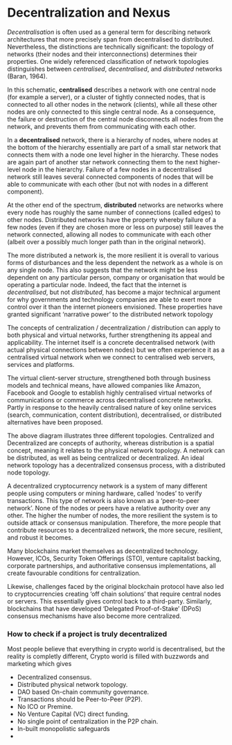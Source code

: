 # Decentralization and Nexus

_Decentralisation_ is often used as a general term for describing network architectures that more precisely span from decentralised to distributed. Nevertheless, the distinctions are technically significant: the topology of networks (their nodes and their interconnections) determines their properties. One widely referenced classification of network topologies distinguishes between _centralised_, _decentralised_, and _distributed_ networks (Baran, 1964).





In this schematic, **centralised** describes a network with one central node (for example a server), or a cluster of tightly connected nodes, that is connected to all other nodes in the network (clients), while all these other nodes are only connected to this single central node. As a consequence, the failure or destruction of the central node disconnects all nodes from the network, and prevents them from communicating with each other.

In a **decentralised** network, there is a hierarchy of nodes, where nodes at the bottom of the hierarchy essentially are part of a small star network that connects them with a node one level higher in the hierarchy. These nodes are again part of another star network connecting them to the next higher-level node in the hierarchy. Failure of a few nodes in a decentralised network still leaves several connected components of nodes that will be able to communicate with each other (but not with nodes in a different component).

At the other end of the spectrum, **distributed** networks are networks where every node has roughly the same number of connections (called edges) to other nodes. Distributed networks have the property whereby failure of a few nodes (even if they are chosen more or less on purpose) still leaves the network connected, allowing all nodes to communicate with each other (albeit over a possibly much longer path than in the original network).

The more distributed a network is, the more resilient it is overall to various forms of disturbances and the less dependent the network as a whole is on any single node. This also suggests that the network might be less dependent on any particular person, company or organisation that would be operating a particular node. Indeed, the fact that the internet is _decentralised_, but not _distributed_, has become a major technical argument for why governments and technology companies are able to exert more control over it than the internet pioneers envisioned. These properties have granted significant ‘narrative power’ to the distributed network topology

The concepts of centralization / decentralization / distribution can apply to both physical and virtual networks, further strengthening its appeal and applicability. The internet itself is a concrete decentralised network (with actual physical connections between nodes) but we often experience it as a centralised virtual network when we connect to centralised web servers, services and platforms.

The virtual client-server structure, strengthened both through business models and technical means, have allowed companies like Amazon, Facebook and Google to establish highly centralised virtual networks of communications or commerce across decentralised concrete networks. Partly in response to the heavily centralised nature of key online services (search, communication, content distribution), decentralised, or distributed alternatives have been proposed.&#x20;





The above diagram illustrates three different topologies. Centralized and Decentralized are concepts of authority, whereas distribution is a spatial concept, meaning it relates to the physical network topology. A network can be distributed, as well as being centralized or decentralized. An ideal network topology has a decentralized consensus process, with a distributed node topology.

A decentralized cryptocurrency network is a system of many different people using computers or mining hardware, called ‘nodes’ to verify transactions. This type of network is also known as a ‘peer-to-peer network’. None of the nodes or peers have a relative authority over any other. The higher the number of nodes, the more resilient the system is to outside attack or consensus manipulation. Therefore, the more people that contribute resources to a decentralized network, the more secure, resilient, and robust it becomes.

Many blockchains market themselves as decentralized technology. However, ICOs, Security Token Offerings (STO), venture capitalist backing, corporate partnerships, and authoritative consensus implementations, all create favourable conditions for centralization.

Likewise, challenges faced by the original blockchain protocol have also led to cryptocurrencies creating ‘off chain solutions’ that require central nodes or servers. This essentially gives control back to a third-party. Similarly, blockchains that have developed ‘Delegated Proof-of-Stake’ (DPoS) consensus mechanisms have also become more centralized.

### How to check if a project is truly decentralized

Most people believe that everything in crypto world is decentralised, but the reality is completly different, Crypto world is filled with buzzwords and marketing which gives&#x20;

* Decentralized consensus.
* Distributed physical network topology.
* DAO based On-chain community governance.
* Transactions should be Peer-to-Peer (P2P).&#x20;
* No ICO or Premine.
* No Venture Capital (VC) direct funding.
* No single point of centralization in the P2P chain.
* In-built monopolistic safeguards
*



